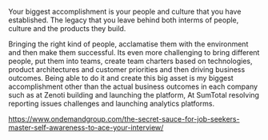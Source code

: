 Your biggest accomplishment is your people and culture that you have established. The legacy that you leave behind both interms of people, culture and the products they build. 

Bringing the right kind of people, acclamatise them with the environment and then make them successful. Its even more challenging to bring different people, put them into teams, create team charters based on technologies, product architectures and customer priorities and then driving business outcomes. Being able to do it and create this big asset is my biggest accomplishment other than the actual business outcomes in each company such as at Zenoti building and launching the platform, At SumTotal resolving reporting issues challenges and launching analytics platforms. 


https://www.ondemandgroup.com/the-secret-sauce-for-job-seekers-master-self-awareness-to-ace-your-interview/